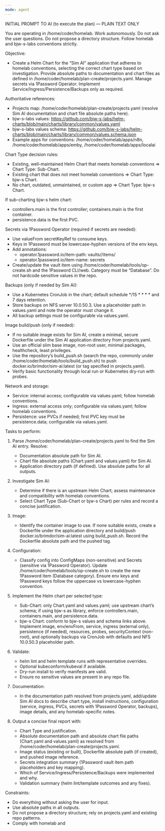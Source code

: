 ```yaml
---
mode: agent
---
```

INITIAL PROMPT TO AI (to execute the plan) — PLAIN TEXT ONLY

You are operating in /home/coder/homelab. Work autonomously. Do not ask the user questions. Do not propose a directory structure. Follow homelab and bjw-s-labs conventions strictly.

Objective:
- Create a Helm Chart for the “Sim AI” application that adheres to homelab conventions, selecting the correct chart type based on investigation. Provide absolute paths to documentation and chart files as defined in /home/coder/homelab/plan-create/projects.yaml. Manage secrets via 1Password Operator. Implement Service/Ingress/Persistence/Backups only as required.

Authoritative references:
- Projects map: /home/coder/homelab/plan-create/projects.yaml (resolve Sim AI documentation and chart file absolute paths here).
- bjw-s-labs values: https://github.com/bjw-s-labs/helm-charts/blob/main/charts/library/common/values.yaml
- bjw-s-labs values schema: https://github.com/bjw-s-labs/helm-charts/blob/main/charts/library/common/values.schema.json
- Example apps for conventions: /home/coder/homelab/apps/n8n, /home/coder/homelab/apps/emby, /home/coder/homelab/apps/localai

Chart Type decision rules:
- Existing, well-maintained Helm Chart that meets homelab conventions => Chart Type: Sub-Chart.
- Existing chart that does not meet homelab conventions => Chart Type: bjw-s Chart.
- No chart, outdated, unmaintained, or custom app => Chart Type: bjw-s Chart.

If sub-charting bjw-s helm chart:
- controllers.main is the first controller; containers.main is the first container.
- persistence.data is the first PVC.

Secrets via 1Password Operator (required if secrets are needed):
- Use valueFrom secretKeyRef to consume keys.
- Keys in 1Password must be lowercase-hyphen versions of the env keys.
- Add annotations:
  - operator.1password.io/item-path: vaults/<vault-id>/items/<item-id>
  - operator.1password.io/item-name: secrets
- Create/update the vault item using /home/coder/homelab/tools/op-create.sh and the 1Password CLI/web. Category must be “Database”. Do not hardcode sensitive values in the repo.

Backups (only if needed by Sim AI):
- Use a Kubernetes CronJob in the chart; default schedule */15 * * * * and 7 days retention.
- Store backups on NFS server 10.0.50.3. Use a placeholder path in values.yaml and note the operator must change it.
- All backup settings must be configurable via values.yaml.

Image build/push (only if needed):
- If no suitable image exists for Sim AI, create a minimal, secure Dockerfile under the Sim AI application directory from projects.yaml.
- Use an official slim base image, non-root user, minimal packages, healthcheck, least privileges.
- Use the repository’s build_push.sh (search the repo, commonly under /home/coder/homelab/tools/build_push.sh) to push docker.io/brimdor/sim-ai:latest (or tag specified in projects.yaml).
- Verify basic functionality through local run or Kubernetes dry-run with probes.

Network and storage:
- Service: internal access; configurable via values.yaml; follow homelab conventions.
- Ingress: external access only; configurable via values.yaml; follow homelab conventions.
- Persistence: use PVCs if needed; first PVC key must be persistence.data; configurable via values.yaml.

Tasks to perform:
1) Parse /home/coder/homelab/plan-create/projects.yaml to find the Sim AI entry. Resolve:
   - Documentation absolute path for Sim AI.
   - Chart file absolute paths (Chart.yaml and values.yaml) for Sim AI.
   - Application directory path (if defined).
   Use absolute paths for all outputs.

2) Investigate Sim AI:
   - Determine if there is an upstream Helm Chart; assess maintenance and compatibility with homelab conventions.
   - Select Chart Type (Sub-Chart or bjw-s Chart) per rules and record a concise justification.

3) Image:
   - Identify the container image to use. If none suitable exists, create a Dockerfile under the application directory and build/push docker.io/brimdor/sim-ai:latest using build_push.sh. Record the Dockerfile absolute path and the pushed tag.

4) Configuration:
   - Classify config into ConfigMaps (non-sensitive) and Secrets (sensitive via 1Password Operator). Update /home/coder/homelab/tools/op-create.sh to create the new 1Password item (Database category). Ensure env keys and 1Password keys follow the uppercase vs lowercase-hyphen convention.

5) Implement the Helm chart per selected type:
   - Sub-Chart: only Chart.yaml and values.yaml; use upstream chart’s schema; if using bjw-s as library, enforce controllers.main, containers.main, and persistence.data.
   - bjw-s Chart: conform to bjw-s values and schema links above. Implement image, env/envFrom, service, ingress (external only), persistence (if needed), resources, probes, securityContext (non-root), and optionally backups via CronJob with defaults and NFS 10.0.50.3 placeholder path.

6) Validate:
   - helm lint and helm template runs with representative overrides.
   - Optional kubeconform/kubeval if available.
   - Dry-run install to verify manifests are valid.
   - Ensure no sensitive values are present in any repo file.

7) Documentation:
   - In the documentation path resolved from projects.yaml, add/update Sim AI docs to describe chart type, install instructions, configuration (service, ingress, PVCs, secrets with 1Password Operator, backups), image details, and any homelab-specific notes.

8) Output a concise final report with:
   - Chart Type and justification.
   - Absolute documentation path and absolute chart file paths (Chart.yaml and values.yaml) as resolved from /home/coder/homelab/plan-create/projects.yaml.
   - Image status (existing or built), Dockerfile absolute path (if created), and pushed image reference.
   - Secrets integration summary (1Password vault item path placeholders and key mapping).
   - Which of Service/Ingress/Persistence/Backups were implemented and why.
   - Validation summary (helm lint/template outcomes and any fixes).

Constraints:
- Do everything without asking the user for input.
- Use absolute paths in all outputs.
- Do not propose a directory structure; rely on projects.yaml and existing repo patterns.
- Comply with homelab and
